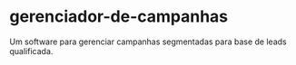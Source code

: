 # gerenciador-de-campanhas
Um software para gerenciar campanhas segmentadas para base de leads qualificada.
